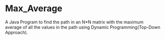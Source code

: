 # Max_Average
A Java Program to find the path in an N*N matrix with the maximum average of all the values in the path using Dynamic Programming(Top-Down Approach).
